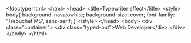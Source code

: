 &lt;!doctype html&gt;
&lt;html&gt;
  &lt;head&gt;
    &lt;title&gt;Typewriter effect&lt;/title&gt;
    &lt;style&gt;
      body{
        background: navajowhite;
        background-size: cover;
        font-family: 'Trebuchet MS', sans-serif; 
      }
  &lt;/style&gt;
  &lt;/head&gt;
  &lt;body&gt;
    &lt;div class="container"&gt;
      &lt;div class="typed-out"&gt;Web Developer&lt;/div&gt;
    &lt;/div&gt;
  &lt;/body&gt;
&lt;/html&gt;
